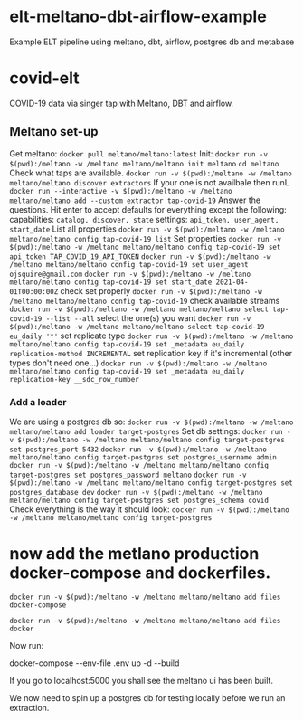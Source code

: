 # elt-meltano-dbt-airflow-example
Example ELT pipeline using meltano, dbt, airflow, postgres db and metabase

# covid-elt
COVID-19 data via singer tap with Meltano, DBT and airflow.
## Meltano set-up
Get meltano:
`docker pull meltano/meltano:latest`
Init:
`docker run -v $(pwd):/meltano -w /meltano meltano/meltano init meltano`
`cd meltano`
Check what taps are available.
`docker run -v $(pwd):/meltano -w /meltano meltano/meltano discover extractors`
If your one is not availbale then runL
`docker run --interactive -v $(pwd):/meltano -w /meltano meltano/meltano add --custom extractor tap-covid-19`
Answer the questions. Hit enter to accept defaults for everything except the following:
capabilities: `catalog, discover, state`
settings: `api_token, user_agent, start_date`
List all properties
`docker run -v $(pwd):/meltano -w /meltano meltano/meltano config tap-covid-19 list`
Set properties
`docker run -v $(pwd):/meltano -w /meltano meltano/meltano config tap-covid-19 set api_token TAP_COVID_19_API_TOKEN`
`docker run -v $(pwd):/meltano -w /meltano meltano/meltano config tap-covid-19 set user_agent ojsquire@gmail.com`
`docker run -v $(pwd):/meltano -w /meltano meltano/meltano config tap-covid-19 set start_date 2021-04-01T00:00:00Z`
check set properly
`docker run -v $(pwd):/meltano -w /meltano meltano/meltano config tap-covid-19`
check available streams
`docker run -v $(pwd):/meltano -w /meltano meltano/meltano select tap-covid-19 --list --all`
select the one(s) you want
`docker run -v $(pwd):/meltano -w /meltano meltano/meltano select tap-covid-19 eu_daily '*'`
set replicate type
`docker run -v $(pwd):/meltano -w /meltano meltano/meltano config tap-covid-19 set _metadata eu_daily replication-method INCREMENTAL`
set replication key if it's incremental (other types don't need one...)
`docker run -v $(pwd):/meltano -w /meltano meltano/meltano config tap-covid-19 set _metadata eu_daily replication-key __sdc_row_number`
### Add a loader
We are using a postgres db so:
`docker run -v $(pwd):/meltano -w /meltano meltano/meltano add loader target-postgres`
Set db settings:
`docker run -v $(pwd):/meltano -w /meltano meltano/meltano config target-postgres set postgres_port 5432`
`docker run -v $(pwd):/meltano -w /meltano meltano/meltano config target-postgres set postgres_username admin`
`docker run -v $(pwd):/meltano -w /meltano meltano/meltano config target-postgres set postgres_password meltano`
`docker run -v $(pwd):/meltano -w /meltano meltano/meltano config target-postgres set postgres_database dev`
`docker run -v $(pwd):/meltano -w /meltano meltano/meltano config target-postgres set postgres_schema covid`
Check everything is the way it should look:
`docker run -v $(pwd):/meltano -w /meltano meltano/meltano config target-postgres`




# now add the metlano production docker-compose  and dockerfiles.

`docker run -v $(pwd):/meltano -w /meltano meltano/meltano add files docker-compose`

`docker run -v $(pwd):/meltano -w /meltano meltano/meltano add files docker`

Now run:

docker-compose --env-file .env  up -d --build

If you go to localhost:5000 you shall see the meltano ui has been built.

We now need to spin up a postgres db for testing locally before we run an extraction.
